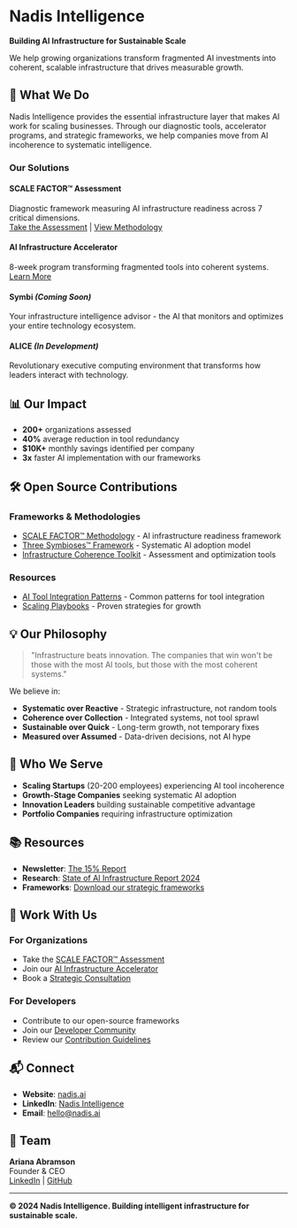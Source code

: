 # Nadis Intelligence

**Building AI Infrastructure for Sustainable Scale**

We help growing organizations transform fragmented AI investments into coherent, scalable infrastructure that drives measurable growth.

## 🚀 What We Do

Nadis Intelligence provides the essential infrastructure layer that makes AI work for scaling businesses. Through our diagnostic tools, accelerator programs, and strategic frameworks, we help companies move from AI incoherence to systematic intelligence.

### Our Solutions

#### **SCALE FACTOR™ Assessment**
Diagnostic framework measuring AI infrastructure readiness across 7 critical dimensions.  
[Take the Assessment](https://scalefactor.nadis.ai) | [View Methodology](https://github.com/nadisintelligence/scalefactor-methodology)

#### **AI Infrastructure Accelerator**
8-week program transforming fragmented tools into coherent systems.  
[Learn More](https://nadis.ai/accelerator)

#### **Symbi** *(Coming Soon)*
Your infrastructure intelligence advisor - the AI that monitors and optimizes your entire technology ecosystem.

#### **ALICE** *(In Development)*
Revolutionary executive computing environment that transforms how leaders interact with technology.

## 📊 Our Impact

- **200+** organizations assessed
- **40%** average reduction in tool redundancy
- **$10K+** monthly savings identified per company
- **3x** faster AI implementation with our frameworks

## 🛠️ Open Source Contributions

### Frameworks & Methodologies
- [SCALE FACTOR™ Methodology](https://github.com/nadisintelligence/scalefactor-methodology) - AI infrastructure readiness framework
- [Three Symbioses™ Framework](https://github.com/nadisintelligence/three-symbioses) - Systematic AI adoption model
- [Infrastructure Coherence Toolkit](https://github.com/nadisintelligence/coherence-toolkit) - Assessment and optimization tools

### Resources
- [AI Tool Integration Patterns](https://github.com/nadisintelligence/integration-patterns) - Common patterns for tool integration
- [Scaling Playbooks](https://github.com/nadisintelligence/scaling-playbooks) - Proven strategies for growth

## 💡 Our Philosophy

> "Infrastructure beats innovation. The companies that win won't be those with the most AI tools, but those with the most coherent systems."

We believe in:
- **Systematic over Reactive** - Strategic infrastructure, not random tools
- **Coherence over Collection** - Integrated systems, not tool sprawl  
- **Sustainable over Quick** - Long-term growth, not temporary fixes
- **Measured over Assumed** - Data-driven decisions, not AI hype

## 🎯 Who We Serve

- **Scaling Startups** (20-200 employees) experiencing AI tool incoherence
- **Growth-Stage Companies** seeking systematic AI adoption
- **Innovation Leaders** building sustainable competitive advantage
- **Portfolio Companies** requiring infrastructure optimization

## 📚 Resources

- **Newsletter**: [The 15% Report](https://nadis.ai/newsletter)
- **Research**: [State of AI Infrastructure Report 2024](https://nadis.ai/research)
- **Frameworks**: [Download our strategic frameworks](https://nadis.ai/resources)

## 🤝 Work With Us

### For Organizations
- Take the [SCALE FACTOR™ Assessment](https://scalefactor.nadis.ai)
- Join our [AI Infrastructure Accelerator](https://nadis.ai/accelerator)
- Book a [Strategic Consultation](https://calendly.com/arialiya/aidiagnostic)

### For Developers
- Contribute to our open-source frameworks
- Join our [Developer Community](https://github.com/nadisintelligence/community)
- Review our [Contribution Guidelines](https://github.com/nadisintelligence/contributing)

## 📬 Connect

- **Website**: [nadis.ai](https://nadis.ai)
- **LinkedIn**: [Nadis Intelligence](https://linkedin.com/company/nadis-intelligence)
- **Email**: hello@nadis.ai

## 👥 Team

**Ariana Abramson**  
Founder & CEO  
[LinkedIn](https://linkedin.com/in/arianaabramson) | [GitHub](https://github.com/aiwithari)

---

**© 2024 Nadis Intelligence. Building intelligent infrastructure for sustainable scale.**
